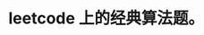 <!--
 * @Author: zuweie jojoe.wei@gmail.com
 * @Date: 2022-10-27 15:45:47
 * @LastEditors: zuweie jojoe.wei@gmail.com
 * @LastEditTime: 2022-11-09 08:25:22
 * @FilePath: /boring-code/src/dp/readme.md
 * @Description: 这是默认设置,请设置`customMade`, 打开koroFileHeader查看配置 进行设置: https://github.com/OBKoro1/koro1FileHeader/wiki/%E9%85%8D%E7%BD%AE
-->
# leetcode 上的经典算法题。